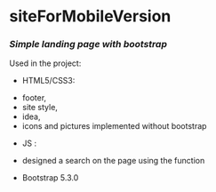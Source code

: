 # siteForMobileVersion

### *Simple landing page with bootstrap*

Used in the project:
- HTML5/CSS3: 
+ footer, 
+ site style, 
+ idea, 
+ icons and pictures implemented without bootstrap
- JS :
+ designed a search on the page using the function
- Bootstrap 5.3.0
